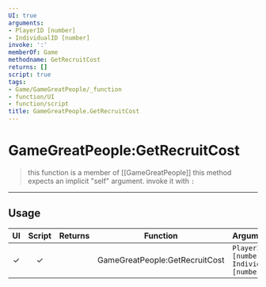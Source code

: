 ```yaml
---
UI: true
arguments:
- PlayerID [number]
- IndividualID [number]
invoke: ':'
memberOf: Game
methodname: GetRecruitCost
returns: []
script: true
tags:
- Game/GameGreatPeople/_function
- function/UI
- function/script
title: GameGreatPeople.GetRecruitCost
---
```

# GameGreatPeople:GetRecruitCost
> this function is a member of [[GameGreatPeople]]
> this method expects an implicit "self" argument. invoke it with `:`
-----
## Usage
|  UI | Script | Returns | Function | Arguments |
|:---:|:------:|-------:|:--------:|:---------|
|✓|✓||GameGreatPeople:GetRecruitCost|`PlayerID [number]`<br>`IndividualID [number]`|
